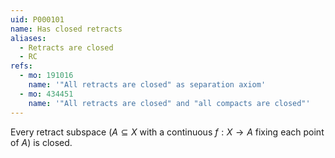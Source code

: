 ```yaml
---
uid: P000101
name: Has closed retracts
aliases:
  - Retracts are closed
  - RC
refs:
  - mo: 191016
    name: '"All retracts are closed" as separation axiom'
  - mo: 434451
    name: '"All retracts are closed" and "all compacts are closed"'
---
```


Every retract subspace ($A\subseteq X$ with a continuous $f:X\to A$ fixing each point of $A$) is closed.
